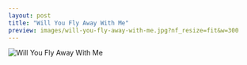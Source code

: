 ```yaml
---
layout: post
title: "Will You Fly Away With Me"
preview: images/will-you-fly-away-with-me.jpg?nf_resize=fit&w=300
---
```


![Will You Fly Away With Me](/images/will-you-fly-away-with-me.jpg?nf_resize=fit&w=900)
